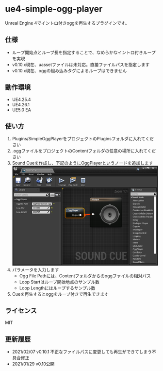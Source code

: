 # ue4-simple-ogg-player
Unreal Engine 4でイントロ付きoggを再生するプラグインです。

## 仕様

* ループ開始点とループ長を指定することで、なめらかなイントロ付きループを実現
* v0.10.x現在、uassetファイルは未対応。直接ファイルパスを指定します
* v0.10.x現在、oggの組み込みタグによるループはできません

## 動作環境

* UE4.25.4
* UE4.26.1
* UE5.0 EA

## 使い方

1. Plugins/SimpleOggPlayerをプロジェクトのPluginsフォルダに入れてください
1. .oggファイルをプロジェクトのContentフォルダの任意の場所に入れてください
1. Sound Cueを作成し、下記のようにOggPlayerというノードを追加します
![](images/image1.png)
1. パラメータを入力します
    * Ogg File Pathには、Contentフォルダからのoggファイルの相対パス
    * Loop Startはループ開始地点のサンプル数
    * Loop Lengthにはループするサンプル数
1. Cueを再生するとoggをループ付きで再生できます

## ライセンス
MIT

## 更新履歴
* 2021/02/07 v0.10.1 不正なファイルパスに変更しても再生ができてしまう不具合修正
* 2021/01/29 v0.10公開

